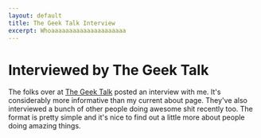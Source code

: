 ```yaml
---
layout: default
title: The Geek Talk Interview
excerpt: Whoaaaaaaaaaaaaaaaaaaaaa
---
```


Interviewed by The Geek Talk
============================

The folks over at [The Geek Talk](http://thegeektalk.com/interviews/corey-donohoe/) posted an interview with me.  It's considerably more informative than my current about page.  They've also interviewed a bunch of other people doing awesome shit recently too.  The format is pretty simple and it's nice to find out a little more about people doing amazing things.
